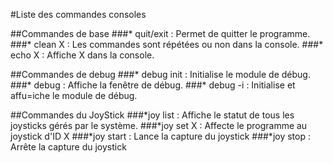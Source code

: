 ﻿#Liste des commandes consoles


##Commandes de base
###* quit/exit :
Permet de quitter le programme.
###* clean X :
Les commandes sont répétées ou non dans la console.
###* echo X :
Affiche X dans la console.

##Commandes de debug
###* debug init :
Initialise le module de débug.
###* debug :
Affiche la fenêtre de débug.
###* debug -i :
Initialise et affu=iche le module de débug.

##Commandes du JoyStick
###*joy list :
Affiche le statut de tous les joysticks gérés par le système.
###*joy set X :
Affecte le programme au joystick d'ID X
###*joy start :
Lance la capture du joystick
###*joy stop :
Arrête la capture du joystick